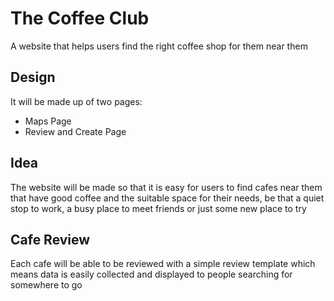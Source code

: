 # The Coffee Club
A website that helps users find the right coffee shop for them near them

## Design
It will be made up of two pages:
- Maps Page
- Review and Create Page

## Idea
The website will be made so that it is easy for users to find cafes near them that have good coffee and the suitable space for their needs, be that a quiet stop to work, a busy place to meet friends or just some new place to try

## Cafe Review
Each cafe will be able to be reviewed with a simple review template which means data is easily collected and displayed to people searching for somewhere to go
